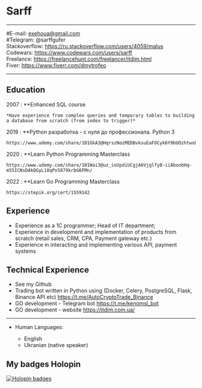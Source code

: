 Sarff
============

-------------------     ----------------------------
#E-mail:                        exehoua@gmail.com  
#Telegram:                      @sarffgufer   
Stackoverflow:                 https://ru.stackoverflow.com/users/4059/malus  
Codewars:                      https://www.codewars.com/users/sarff  
Freelance:                     https://freelancehunt.com/freelancer/itdim.html<br/>
Fiver:                         https://www.fiverr.com/dmytrofeo
-------------------     ----------------------------

Education
---------

2007 
:   **Enhanced SQL course

    *Have experience from complex queries and temporary tables to building a database from scratch (from index to trigger)*

2019
:   **Python разработка - с нуля до профессионала. Python 3

    https://www.udemy.com/share/101GkA3@HqrszNozMEDBvksuEaFOCyk6Y9bUOzhtwxDN7wKHEp4OmGl7dJVmm8gEO0lAF6lY/
    
2020
:   **Learn Python Programming Masterclass


    https://www.udemy.com/share/101Wai3@uz_ioUpdiUCgjA6Vjglfy8-iiAboobHq-m55ICNsDAkQGyL18qPx5879krbG6FMn/

2022
:   **Learn Go Programming Masterclass

    https://stepik.org/cert/1559142

Experience
----------

   * Experience as a 1C programmer; Head of IT department;
   * Experience in development and implementation of products from scratch (retail sales, CRM, CPA, Payment gateway etc.)
   * Experience in interacting and implementing various API, payment systems

Technical Experience
--------------------
  * See my Github
  * Trading bot written in Python using (Docker, Celery, PostgreSQL, Flask, Binance API etc) https://t.me/AutoCryptoTrade_Binance
  * GO development - Telegram bot https://t.me/kenomsl_bot
  * GO development - website https://itdim.com.ua/

----------------------------------------

* Human Languages:

     * English 
     * Ukranian (native speaker)

## My badges Holopin
[![Holopin badges](https://holopin.me/sarff)](https://holopin.io/sarff)
